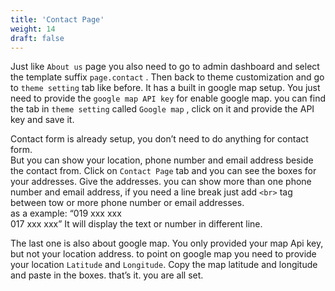 ```yaml
---
title: 'Contact Page'
weight: 14
draft: false
---
```

Just like `About us` page you also need to go to admin dashboard and select the template suffix `page.contact` . Then back to theme customization and go to `theme setting` tab like before. It has a built in google map setup. You just need to provide the `google map API key` for enable google map. you can find the tab in `theme setting` called `Google map` , click on it and provide the API key and save it.

Contact form is already setup, you don’t need to do anything for contact form.   
But you can show your location, phone number and email address beside the contact from. Click on `Contact Page` tab and you can see the boxes for your addresses. Give the addresses. you can show more than one phone number and email address, if you need a line break just add `<br>` tag between tow or more phone number or email addresses.   
as a example: “019 xxx xxx <br> 017 xxx xxx” It will display the text or number in different line.

The last one is also about google map. You only provided your map Api key, but not your location address. to point on google map you need to provide your location `Latitude` and `Longitude`. Copy the map latitude and longitude and paste in the boxes. that’s it. you are all set.